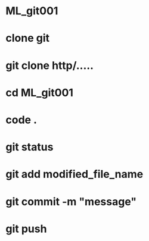 # ML_git001

# clone git 
# git clone http/.....

# cd ML_git001
# code .



# git status

# git add modified_file_name

# git commit -m "message" 
# git push